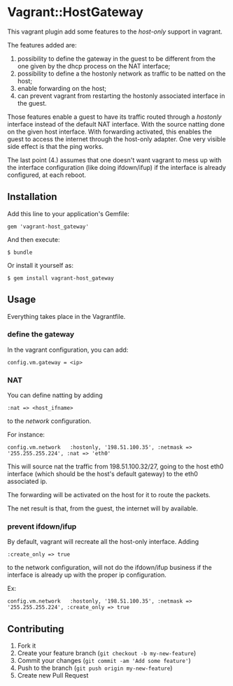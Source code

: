 # Vagrant::HostGateway

This vagrant plugin add some features to the *host-only* support in
vagrant.

The features added are:

 1. possibility to define the gateway in the guest to be different from
 the one given by the dhcp process on the NAT interface;
 2. possibility to define a the hostonly network as traffic to be
 natted on the host;
 3. enable forwarding on the host;
 4. can prevent vagrant from restarting the hostonly associated
 interface in the guest.

Those features enable a guest to have its traffic routed through a
*hostonly* interface instead of the default NAT interface.  With the
source natting done on the given host interface.  With forwarding
activated, this enables the guest to access the internet through the
host-only adapter.  One very visible side effect is that the ping
works.

The last point (4.) assumes that one doesn't want vagrant to mess up
with the interface configuration (like doing ifdown/ifup) if the
interface is already configured, at each reboot.

## Installation

Add this line to your application's Gemfile:

    gem 'vagrant-host_gateway'

And then execute:

    $ bundle

Or install it yourself as:

    $ gem install vagrant-host_gateway

## Usage

Everything takes place in the Vagrantfile.

### define the gateway

In the vagrant configuration, you can add:

    config.vm.gateway = <ip>

### NAT

You can define natting by adding

    :nat => <host_ifname>

to the *network* configuration.

For instance:

    config.vm.network   :hostonly, '198.51.100.35', :netmask => '255.255.255.224', :nat => 'eth0'

This will source nat the traffic from 198.51.100.32/27, going to the
host eth0 interface (which should be the host's default gateway) to
the eth0 associated ip.

The forwarding will be activated on the host for it to route the
packets.

The net result is that, from the guest, the internet will by available.

### prevent ifdown/ifup

By default, vagrant will recreate all the host-only interface.  Adding

    :create_only => true

to the network configuration, will not do the ifdown/ifup business if
the interface is already up with the proper ip configuration.

Ex:

    config.vm.network   :hostonly, '198.51.100.35', :netmask => '255.255.255.224', :create_only => true

## Contributing

1. Fork it
2. Create your feature branch (`git checkout -b my-new-feature`)
3. Commit your changes (`git commit -am 'Add some feature'`)
4. Push to the branch (`git push origin my-new-feature`)
5. Create new Pull Request
